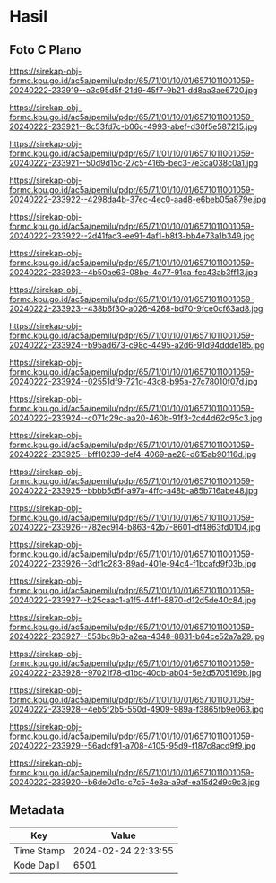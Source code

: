 # Hasil

## Foto C Plano

https://sirekap-obj-formc.kpu.go.id/ac5a/pemilu/pdpr/65/71/01/10/01/6571011001059-20240222-233919--a3c95d5f-21d9-45f7-9b21-dd8aa3ae6720.jpg

https://sirekap-obj-formc.kpu.go.id/ac5a/pemilu/pdpr/65/71/01/10/01/6571011001059-20240222-233921--8c53fd7c-b06c-4993-abef-d30f5e587215.jpg

https://sirekap-obj-formc.kpu.go.id/ac5a/pemilu/pdpr/65/71/01/10/01/6571011001059-20240222-233921--50d9d15c-27c5-4165-bec3-7e3ca038c0a1.jpg

https://sirekap-obj-formc.kpu.go.id/ac5a/pemilu/pdpr/65/71/01/10/01/6571011001059-20240222-233922--4298da4b-37ec-4ec0-aad8-e6beb05a879e.jpg

https://sirekap-obj-formc.kpu.go.id/ac5a/pemilu/pdpr/65/71/01/10/01/6571011001059-20240222-233922--2d41fac3-ee91-4af1-b8f3-bb4e73a1b349.jpg

https://sirekap-obj-formc.kpu.go.id/ac5a/pemilu/pdpr/65/71/01/10/01/6571011001059-20240222-233923--4b50ae63-08be-4c77-91ca-fec43ab3ff13.jpg

https://sirekap-obj-formc.kpu.go.id/ac5a/pemilu/pdpr/65/71/01/10/01/6571011001059-20240222-233923--438b6f30-a026-4268-bd70-9fce0cf63ad8.jpg

https://sirekap-obj-formc.kpu.go.id/ac5a/pemilu/pdpr/65/71/01/10/01/6571011001059-20240222-233924--b95ad673-c98c-4495-a2d6-91d94ddde185.jpg

https://sirekap-obj-formc.kpu.go.id/ac5a/pemilu/pdpr/65/71/01/10/01/6571011001059-20240222-233924--02551df9-721d-43c8-b95a-27c78010f07d.jpg

https://sirekap-obj-formc.kpu.go.id/ac5a/pemilu/pdpr/65/71/01/10/01/6571011001059-20240222-233924--c071c29c-aa20-460b-91f3-2cd4d62c95c3.jpg

https://sirekap-obj-formc.kpu.go.id/ac5a/pemilu/pdpr/65/71/01/10/01/6571011001059-20240222-233925--bff10239-def4-4069-ae28-d615ab90116d.jpg

https://sirekap-obj-formc.kpu.go.id/ac5a/pemilu/pdpr/65/71/01/10/01/6571011001059-20240222-233925--bbbb5d5f-a97a-4ffc-a48b-a85b716abe48.jpg

https://sirekap-obj-formc.kpu.go.id/ac5a/pemilu/pdpr/65/71/01/10/01/6571011001059-20240222-233926--782ec914-b863-42b7-8601-df4863fd0104.jpg

https://sirekap-obj-formc.kpu.go.id/ac5a/pemilu/pdpr/65/71/01/10/01/6571011001059-20240222-233926--3df1c283-89ad-401e-94c4-f1bcafd9f03b.jpg

https://sirekap-obj-formc.kpu.go.id/ac5a/pemilu/pdpr/65/71/01/10/01/6571011001059-20240222-233927--b25caac1-a1f5-44f1-8870-d12d5de40c84.jpg

https://sirekap-obj-formc.kpu.go.id/ac5a/pemilu/pdpr/65/71/01/10/01/6571011001059-20240222-233927--553bc9b3-a2ea-4348-8831-b64ce52a7a29.jpg

https://sirekap-obj-formc.kpu.go.id/ac5a/pemilu/pdpr/65/71/01/10/01/6571011001059-20240222-233928--97021f78-d1bc-40db-ab04-5e2d5705169b.jpg

https://sirekap-obj-formc.kpu.go.id/ac5a/pemilu/pdpr/65/71/01/10/01/6571011001059-20240222-233928--4eb5f2b5-550d-4909-989a-f3865fb9e063.jpg

https://sirekap-obj-formc.kpu.go.id/ac5a/pemilu/pdpr/65/71/01/10/01/6571011001059-20240222-233929--56adcf91-a708-4105-95d9-f187c8acd9f9.jpg

https://sirekap-obj-formc.kpu.go.id/ac5a/pemilu/pdpr/65/71/01/10/01/6571011001059-20240222-233920--b6de0d1c-c7c5-4e8a-a9af-ea15d2d9c9c3.jpg


## Metadata

| Key        | Value               |
| ---------- | ------------------- |
| Time Stamp | 2024-02-24 22:33:55 |
| Kode Dapil | 6501                |



